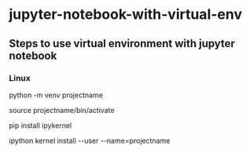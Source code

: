# jupyter-notebook-with-virtual-env

## Steps to use virtual environment with jupyter notebook  

### Linux

python -m venv projectname

source projectname/bin/activate

pip install ipykernel

ipython kernel install --user --name=projectname
